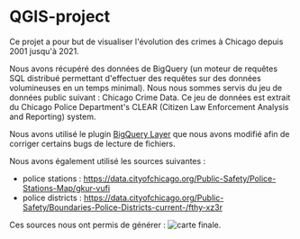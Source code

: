 # QGIS-project

Ce projet a pour but de visualiser l'évolution des crimes à Chicago depuis 2001 jusqu'à 2021.

Nous avons récupéré des données de BigQuery (un moteur de requêtes SQL distribué permettant d'effectuer des requêtes sur des données volumineuses en un temps minimal).
Nous nous sommes servis du jeu de données public suivant : Chicago Crime Data. Ce jeu de données est extrait du Chicago Police Department's CLEAR (Citizen Law Enforcement Analysis and Reporting) system.

Nous avons utilisé le plugin [BigQuery Layer](https://plugins.qgis.org/plugins/bigquerylayers/) que nous avons modifié afin de corriger certains bugs de lecture de fichiers.

Nous avons également utilisé les sources suivantes :
- police stations : https://data.cityofchicago.org/Public-Safety/Police-Stations-Map/gkur-vufi
- police districts : https://data.cityofchicago.org/Public-Safety/Boundaries-Police-Districts-current-/fthy-xz3r

Ces sources nous ont permis de générer :
![carte finale](/final%20map.svg).

